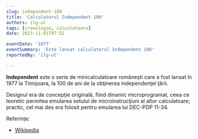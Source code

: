 ```yaml
---
slug: independent-100
title: 'Calculatorul Independent 100'
authors: ilg-ul
tags: [cronologie, calculatoare]
date: 2023-11-01T07:52

eventDate: '1977'
eventSummary: 'Este lansat calculatorul Independent 100'
reportedBy: 'ilg-ul'

---
```


**Independent** este o serie de minicalculatoare românești care a fost
lansat în 1977 la Timișoara,
la 100 de ani de la obţinerea independenţei ţării.

<!-- truncate -->

Designul era de concepţie originală, fiind dinamic microprogramat, ceea ce teoretic permitea emularea setului de microinstrucţiuni al altor calculatoare; practic, cel mai des era folosit pentru emularea lui DEC-PDP 11-34.

Referințe:

- [Wikipedia](https://ro.wikipedia.org/wiki/Independent)
